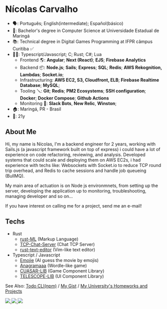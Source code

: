# Nícolas Carvalho

- 🗣: Português; English(intermediate); Español(básico)
- 🏫: Bachelor's degree in Computer Science at Universidade Estadual de Maringá 
- 📚: Technical degree in Digital Games Programming at IFPR câmpus Curitiba ✅
- 👩‍💻: Typescript/Javascript; C; Rust; C#; Lua
  - Frontend 🌎: **Angular**; **Next (React)**; **EJS**; **Firebase Analytics**
  - Backend 📦: **Node.js**; **Sails**; **Express**; **SQL**; **Redis**; **AWS Rekognition, Lambdas**; **Socket.io**;
  - Infrastructuring: **AWS EC2, S3, Cloudfront, ELB**; **Firebase Realtime Database**; **MySQL**; 
  - Tooling 🪛: **Git**; **Redis**; **PM2 Ecosystems**; **SSH configuration**; **Docker**; **Docker Compose**; **Github Actions**
  - Monitoring 📡: **Slack Bots**, **New Relic**, **Winston**;
- 🏠: Maringá, PR - Brasil
- 👤: 21y

## About Me

Hi, my name is Nícolas, I'm a backend engineer for 2 years, working with Sails.js (a javascript framework built on top of express) i could have a lot of experience on code refactoring, reviewing, and analysis. Developed systems that could scale and deploying them on AWS EC2s, i had experience with techs like: Websockets with Socket.io to reduce TCP round trip overhead, and Redis to cache sessions and handle job queueing (BullMQ).

My main area of actuation is on Node js environmnets, from setting up the server, developing the application up to monitoring, troubleshooting, managing developer and so on...

If you have interest on calling me for a project, send me an e-mail!

## Techs 

- Rust
  - <a href="https://github.com/Cicolas/rust-ML">rust-ML</a> (Markup Language)
  - <a href="https://github.com/Cicolas/TCP-Chat-Server">TCP-Chat-Server</a> (Chat TCP Server)
  - <a href="https://github.com/Cicolas/rust-text-editor">rust-text-editor</a> (Vim-like text editor)
- Typescript / Javascript
  - <a href="https://github.com/Cicolas/Emojie">Emojie</a> (AI guess the movie by emojis)
  - <a href="https://github.com/Cicolas/Anagramaaa">Anagramaaa</a> (Wordle-like game)
  - <a href="https://github.com/Cicolas/CUASAR-LIB">CUASAR-LIB</a> (Game Component Library)
  - <a href="https://github.com/Cicolas/TELESCOPE-LIB">TELESCOPE-LIB</a> (UI Component Library)

See Also: 
  <a href="https://npmjs.com/package/@cicolas/todo-cli" target="_blank">Todo CLI(npm)</a> /
  <a href="https://gist.github.com/cicolas" target="_blank">My Gist</a> /
  <a href="https://github.com/CicolasCarvalho" target="_blank">My University's Homeworks and Projects</a>

<div>
  <a href="https://nickelodeon0077.itch.io/" target="_blank">
    <image src="https://img.shields.io/badge/Itch.io-FA5C5C?style=for-the-badge&logo=itch.io&logoColor=white" target="_blank"/>
  </a>
  <a href="https://instagram.com/Cicolas_" target="_blank">
    <image src="https://img.shields.io/badge/Instagram-E4405F?style=for-the-badge&logo=instagram&logoColor=white" target="_blank"/>
  </a>
  <a href="https://www.linkedin.com/in/n%C3%ADcolas-carvalho-2bb701252/" target="_blank">
    <image src="https://img.shields.io/badge/LinkedIn-0077B5?style=for-the-badge&logo=linkedin&logoColor=white" target="_blank"/>
  </a>
</div>
